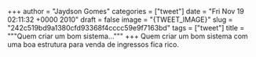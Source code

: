 
+++
author = "Jaydson Gomes"
categories = ["tweet"]
date = "Fri Nov 19 02:11:32 +0000 2010"
draft = false
image = "{TWEET_IMAGE}"
slug = "242c519bd9a1380cfd93368f4cccc59e9f7163bd"
tags = ["tweet"]
title = """Quem criar um bom sistema..."""
+++
Quem criar um bom sistema com uma boa estrutura para venda de ingressos fica rico.
